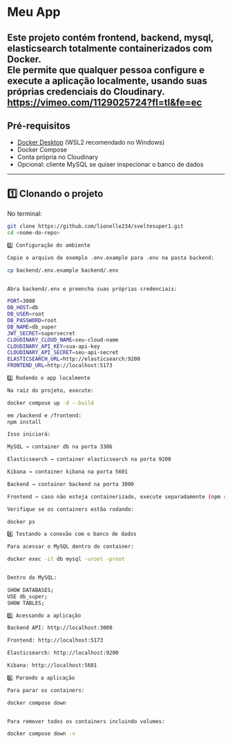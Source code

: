 # Meu App

Este projeto contém frontend, backend, mysql, elasticsearch totalmente containerizados com Docker.  
Ele permite que qualquer pessoa configure e execute a aplicação localmente, usando suas próprias credenciais do Cloudinary.
https://vimeo.com/1129025724?fl=tl&fe=ec
---

## Pré-requisitos

- [Docker Desktop](https://www.docker.com/products/docker-desktop/) (WSL2 recomendado no Windows)
- Docker Compose
- Conta própria no Cloudinary
- Opcional: cliente MySQL se quiser inspecionar o banco de dados

---

## 1️⃣ Clonando o projeto

No terminal:

```bash
git clone https://github.com/lionelle234/sveltesuper1.git
cd <nome-do-repo>

2️⃣ Configuração do ambiente

Copie o arquivo de exemplo .env.example para .env na pasta backend:

cp backend/.env.example backend/.env


Abra backend/.env e preencha suas próprias credenciais:

PORT=3000
DB_HOST=db
DB_USER=root
DB_PASSWORD=root
DB_NAME=db_super
JWT_SECRET=supersecret
CLOUDINARY_CLOUD_NAME=seu-cloud-name
CLOUDINARY_API_KEY=sua-api-key
CLOUDINARY_API_SECRET=seu-api-secret
ELASTICSEARCH_URL=http://elasticsearch:9200
FRONTEND_URL=http://localhost:5173

3️⃣ Rodando o app localmente

Na raiz do projeto, execute:

docker compose up -d --build

em /backend e /frontend:
npm install

Isso iniciará:

MySQL → container db na porta 3306

Elasticsearch → container elasticsearch na porta 9200

Kibana → container kibana na porta 5601

Backend → container backend na porta 3000

Frontend → caso não esteja containerizado, execute separadamente (npm run dev ou yarn dev) na porta 5173

Verifique se os containers estão rodando:

docker ps

4️⃣ Testando a conexão com o banco de dados

Para acessar o MySQL dentro do container:

docker exec -it db mysql -uroot -proot


Dentro do MySQL:

SHOW DATABASES;
USE db_super;
SHOW TABLES;

5️⃣ Acessando a aplicação

Backend API: http://localhost:3000

Frontend: http://localhost:5173

Elasticsearch: http://localhost:9200

Kibana: http://localhost:5601

6️⃣ Parando a aplicação

Para parar os containers:

docker compose down


Para remover todos os containers incluindo volumes:

docker compose down -v


